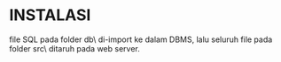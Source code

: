 INSTALASI
===============
file SQL pada folder db\ di-import ke dalam DBMS, lalu seluruh file pada folder src\ ditaruh pada web server.